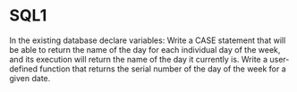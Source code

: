 # SQL1
In the existing database declare variables:
Write a CASE statement that will be able to return the name of the day for each individual day of the week, and its execution will return the name of the day it currently is.
Write a user-defined function that returns the serial number of the day of the week for a given date.
